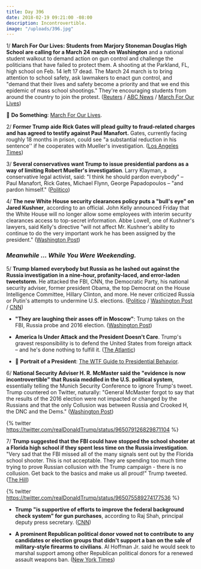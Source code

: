 ```yaml
---
title: Day 396
date: 2018-02-19 09:21:00 -08:00
description: Incontrovertible.
image: "/uploads/396.jpg"
---
```


1/ **March For Our Lives: Students from Marjory Stoneman Douglas High School are calling for a March 24 march on Washington** and a national student walkout to demand action on gun control and challenge the politicians that have failed to protect them. A shooting at the Parkland, FL, high school on Feb. 14 left 17 dead. The March 24 march is to bring attention to school safety, ask lawmakers to enact gun control, and "demand that their lives and safety become a priority and that we end this epidemic of mass school shootings." They're encouraging students from around the country to join the protest. ([Reuters](https://www.reuters.com/article/us-florida-shooting-students/students-plan-protests-washington-march-to-demand-gun-control-after-mass-shooting-idUSKCN1G20S8) / [ABC News](http://abcnews.go.com/Politics/florida-teen-shooting-survivors-announce-march-washington-demand/story?id=53178265) / [March For Our Lives](https://www.marchforourlives.com/))

🏴 **Do Something**: [March For Our Lives](https://talk.whatthefuckjusthappenedtoday.com/t/march-for-our-lives/2571).  

2/ **Former Trump aide Rick Gates will plead guilty to fraud-related charges and has agreed to testify against Paul Manafort.** Gates, currently facing roughly 18 months in prison, could see "a substantial reduction in his sentence'' if he cooperates with Mueller's investigation. ([Los Angeles Times](http://www.latimes.com/politics/la-na-pol-rick-gates-plea-deal-20180218-story.html))

3/ **Several conservatives want Trump to issue presidential pardons as a way of limiting Robert Mueller's investigation**. Larry Klayman, a conservative legal activist, said: "I think he should pardon everybody" – Paul Manafort, Rick Gates, Michael Flynn, George Papadopoulos – "and pardon himself." ([Politico](https://www.politico.com/story/2018/02/19/trump-russia-pardons-mueller-flynn-417094))

4/ **The new White House security clearances policy puts a "bull's eye" on Jared Kushner**, according to an official. John Kelly announced Friday that the White House will no longer allow some employees with interim security clearances access to top-secret information. Abbe Lowell, one of Kushner's lawyers, said Kelly's directive "will not affect Mr. Kushner's ability to continue to do the very important work he has been assigned by the president." ([Washington Post](https://www.washingtonpost.com/politics/overhaul-of-white-house-security-clearance-process-could-threaten-kushners-access/2018/02/16/09f2dc9e-11b5-11e8-9065-e55346f6de81_story.html))

### *Meanwhile ... While You Were Weekending.*

5/ **Trump blamed everybody but Russia as he lashed out against the Russia investigation in a nine-hour, profanity-laced, and error-laden tweetstorm**. He attacked the FBI, CNN, the Democratic Party, his national security adviser, former president Obama, the top Democrat on the House Intelligence Committee, Hillary Clinton, and more. He never criticized Russia or Putin's attempts to undermine U.S. elections. ([Politico](https://www.politico.com/story/2018/02/18/trump-twitter-mueller-fbi-russia-scandal-416858) / [Washington Post](https://www.washingtonpost.com/politics/trump-lashes-out-over-russia-probe-in-angry-and-error-laden-tweetstorm/2018/02/18/8224b7de-14ce-11e8-8b08-027a6ccb38eb_story.html) / [CNN](https://www.cnn.com/2018/02/18/politics/trump-blame-fbi-parkland-shooting-russia-investigation/index.html))

* **"They are laughing their asses off in Moscow"**: Trump takes on the FBI, Russia probe and 2016 election. ([Washington Post](https://www.washingtonpost.com/news/politics/wp/2018/02/18/they-are-laughing-their-asses-off-in-moscow-trump-takes-on-the-fbi-russia-probe-and-2016-election/))

* **America Is Under Attack and the President Doesn't Care**. Trump's gravest responsibility is to defend the United States from foreign attack – and he's done nothing to fulfill it. ([The Atlantic](https://www.theatlantic.com/politics/archive/2018/02/america-is-under-attack-and-the-president-doesnt-care/553667/))

* 👑 **Portrait of a President**: [The WTF Guide to Presidential Behavior](https://talk.whatthefuckjusthappenedtoday.com/t/portrait-of-a-president/1465). 

6/ **National Security Adviser H. R. McMaster said the "evidence is now incontrovertible" that Russia meddled in the U.S. political system**, essentially telling the Munich Security Conference to ignore Trump's tweet. Trump countered on Twitter, naturally: "General McMaster forgot to say that the results of the 2016 election were not impacted or changed by the Russians and that the only Collusion was between Russia and Crooked H, the DNC and the Dems." ([Washington Post](https://www.washingtonpost.com/world/top-us-officials-tell-the-world-to-ignore-trumps-tweets/2018/02/18/bc605236-14a2-11e8-942d-16a950029788_story.html))

{% twitter https://twitter.com/realDonaldTrump/status/965079126829871104 %}

7/ **Trump suggested that the FBI could have stopped the school shooter at a Florida high school if they spent less time on the Russia investigation**. "Very sad that the FBI missed all of the many signals sent out by the Florida school shooter. This is not acceptable. They are spending too much time trying to prove Russian collusion with the Trump campaign - there is no collusion. Get back to the basics and make us all proud!" Trump tweeted. ([The Hill](http://thehill.com/homenews/administration/374423-trump-fbi-spending-too-much-time-trying-to-prove-russian-collusion-to))

{% twitter https://twitter.com/realDonaldTrump/status/965075589274177536 %}

* **Trump "is supportive of efforts to improve the federal background check system" for gun purchases**, according to Raj Shah, principal deputy press secretary. ([CNN](https://www.cnn.com/2018/02/19/politics/trump-background-checks-florida/index.html))

* **A prominent Republican political donor vowed not to contribute to any candidates or election groups that didn't support a ban on the sale of military-style firearms to civilians**. Al Hoffman Jr. said he would seek to marshal support among other Republican political donors for a renewed assault weapons ban. ([New York Times](https://www.nytimes.com/2018/02/17/us/prominent-republican-donor-issues-ultimatum-on-assault-weapons.html))
